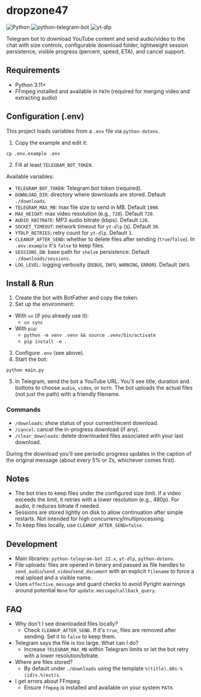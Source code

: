 # dropzone47

![Python](https://img.shields.io/badge/python-3.11%2B-blue)
![python-telegram-bot](https://img.shields.io/badge/python--telegram--bot-22.x-28a745)
![yt-dlp](https://img.shields.io/badge/yt--dlp-active-orange)

Telegram bot to download YouTube content and send audio/video to the chat with size controls, configurable download folder, lightweight session persistence, visible progress (percent, speed, ETA), and cancel support.

## Requirements
- Python 3.11+
- FFmpeg installed and available in `PATH` (required for merging video and extracting audio)

## Configuration (.env)
This project loads variables from a `.env` file via `python-dotenv`.

1) Copy the example and edit it:

```
cp .env.example .env
```

2) Fill at least `TELEGRAM_BOT_TOKEN`.

Available variables:
- `TELEGRAM_BOT_TOKEN`: Telegram bot token (required).
- `DOWNLOAD_DIR`: directory where downloads are stored. Default `./downloads`.
- `TELEGRAM_MAX_MB`: max file size to send in MB. Default `1900`.
- `MAX_HEIGHT`: max video resolution (e.g., `720`). Default `720`.
- `AUDIO_KBITRATE`: MP3 audio bitrate (kbps). Default `128`.
- `SOCKET_TIMEOUT`: network timeout for `yt-dlp` (s). Default `30`.
- `YTDLP_RETRIES`: retry count for `yt-dlp`. Default `3`.
- `CLEANUP_AFTER_SEND`: whether to delete files after sending (`true`/`false`). In `.env.example` it's `false` to keep files.
- `SESSIONS_DB`: base path for `shelve` persistence. Default `./downloads/sessions`.
- `LOG_LEVEL`: logging verbosity (`DEBUG`, `INFO`, `WARNING`, `ERROR`). Default `INFO`.

## Install & Run
1) Create the bot with BotFather and copy the token.
2) Set up the environment:
- With `uv` (if you already use it):
  - `uv sync`
- With `pip`:
  - `python -m venv .venv && source .venv/bin/activate`
  - `pip install -e .`

3) Configure `.env` (see above).
4) Start the bot:

```
python main.py
```

5) In Telegram, send the bot a YouTube URL. You'll see title, duration and buttons to choose `audio`, `video`, or `both`. The bot uploads the actual files (not just the path) with a friendly filename.

### Commands
- `/downloads`: show status of your current/recent download.
- `/cancel`: cancel the in-progress download (if any).
- `/clear_downloads`: delete downloaded files associated with your last download.

During the download you'll see periodic progress updates in the caption of the original message (about every 5% or 2s, whichever comes first).

## Notes
- The bot tries to keep files under the configured size limit. If a video exceeds the limit, it retries with a lower resolution (e.g., 480p). For audio, it reduces bitrate if needed.
- Sessions are stored lightly on disk to allow continuation after simple restarts. Not intended for high concurrency/multiprocessing.
- To keep files locally, use `CLEANUP_AFTER_SEND=false`.

## Development
- Main libraries: `python-telegram-bot 22.x`, `yt-dlp`, `python-dotenv`.
- File uploads: files are opened in binary and passed as file handles to `send_audio`/`send_video`/`send_document` with an explicit `filename` to force a real upload and a visible name.
- Uses `effective_message` and guard checks to avoid Pyright warnings around potential `None` for `update.message`/`callback_query`.

## FAQ
- Why don't I see downloaded files locally?
  - Check `CLEANUP_AFTER_SEND`. If it's `true`, files are removed after sending. Set it to `false` to keep them.
- Telegram says the file is too large. What can I do?
  - Increase `TELEGRAM_MAX_MB` within Telegram limits or let the bot retry with a lower resolution/bitrate.
- Where are files stored?
  - By default under `./downloads` using the template `%(title).80s-%(id)s.%(ext)s`.
- I get errors about FFmpeg.
  - Ensure `ffmpeg` is installed and available on your system `PATH`.
